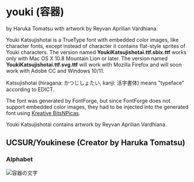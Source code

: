 # youki (容器)

by Haruka Tomatsu with artwork by Reyvan Aprilian Vardhiana.

Youki Katsujishotai is a TrueType font with embedded color images, like character fonts, except instead of character it contains flat-style sprites of Youki characters. The version named **YoukiKatsujishotai.ttf.sbix.ttf** works only with Mac OS X 10.8 Mountain Lion or later. The version named **YoukiKatsujishotai.ttf.svg.ttf** will work with Mozilla Firefox and will soon work with Adobe CC and Windows 10/11.

Katsujishotai (hiragana: かつじしょたい, kanji: 活字書体) means "typeface" according to EDICT.

The font was generated by FontForge, but since FontForge does not support embedded color images, they had to be injected into the generated font using [Kreative BitsNPicas](https://github.com/kreativekorp/bitsnpicas).

Youki Katsujishotai contains artwork by Reyvan Aprilian Vardhiana.
## UCSUR/Youkinese (Creator by Haruka Tomatsu)
### Alphabet
![容器の文字](https://github.com/user-attachments/assets/0ef3d914-0078-4960-8178-82f8e21bca74)
